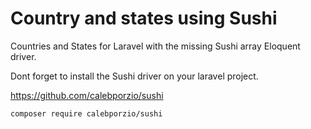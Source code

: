 # Country and states using Sushi
Countries and States for Laravel with the missing Sushi array Eloquent driver.

Dont forget to install the Sushi driver on your laravel project.

https://github.com/calebporzio/sushi

```
composer require calebporzio/sushi
```


